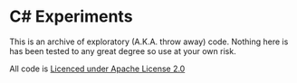 C\# Experiments
=================

This is an archive of exploratory (A.K.A. throw away) code.  Nothing here is has been tested to any great degree so use at your own risk.

All code is [Licenced under Apache License 2.0](http://www.apache.org/licenses/LICENSE-2.0)
